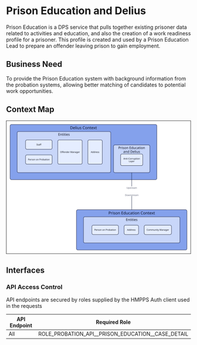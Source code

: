 # Prison Education and Delius

Prison Education is a DPS service that pulls together existing prisoner data related to activities and education, and also the creation of a work readiness profile for a prisoner. This profile is created and used by a Prison Education Lead to prepare an offender leaving prison to gain employment.

## Business Need

To provide the Prison Education system with background information from the probation systems, allowing better matching of candidates to potential work opportunities.

## Context Map

![Context Map](../../doc/tech-docs/source/images/prison-education-context-map.svg)

## Interfaces

### API Access Control

API endpoints are secured by roles supplied by the HMPPS Auth client used in
the requests

| API Endpoint | Required Role                                         |
|--------------|-------------------------------------------------------|
| All          | ROLE_PROBATION\_API_\_PRISON\_EDUCATION_\_CASE_DETAIL |
